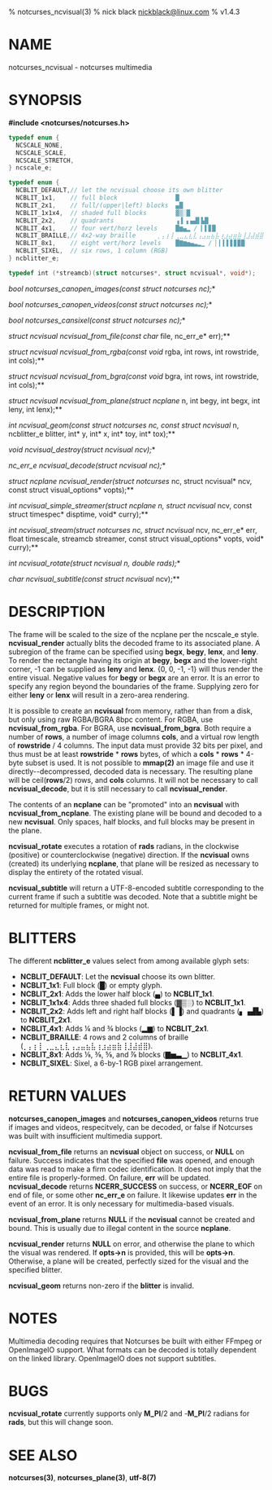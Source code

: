 % notcurses_ncvisual(3)
% nick black <nickblack@linux.com>
% v1.4.3

# NAME
notcurses_ncvisual - notcurses multimedia

# SYNOPSIS

**#include <notcurses/notcurses.h>**

```c
typedef enum {
  NCSCALE_NONE,
  NCSCALE_SCALE,
  NCSCALE_STRETCH,
} ncscale_e;

typedef enum {
  NCBLIT_DEFAULT,// let the ncvisual choose its own blitter
  NCBLIT_1x1,    // full block                █
  NCBLIT_2x1,    // full/(upper|left) blocks  ▄█
  NCBLIT_1x1x4,  // shaded full blocks        ▓▒░█
  NCBLIT_2x2,    // quadrants                 ▗▐ ▖▄▟▌▙█
  NCBLIT_4x1,    // four vert/horz levels     █▆▄▂ / ▎▌▊█
  NCBLIT_BRAILLE,// 4x2-way braille      ⡀⡄⡆⡇⢀⣀⣄⣆⣇⢠⣠⣤⣦⣧⢰⣰⣴⣶⣷⢸⣸⣼⣾⣿
  NCBLIT_8x1,    // eight vert/horz levels    █▇▆▅▄▃▂▁ / ▏▎▍▌▋▊▉█
  NCBLIT_SIXEL,  // six rows, 1 column (RGB)
} ncblitter_e;

typedef int (*streamcb)(struct notcurses*, struct ncvisual*, void*);
```

**bool notcurses_canopen_images(const struct notcurses* nc);**

**bool notcurses_canopen_videos(const struct notcurses* nc);**

**bool notcurses_cansixel(const struct notcurses* nc);**

**struct ncvisual* ncvisual_from_file(const char* file, nc_err_e* err);**

**struct ncvisual* ncvisual_from_rgba(const void* rgba, int rows, int rowstride, int cols);**

**struct ncvisual* ncvisual_from_bgra(const void* bgra, int rows, int rowstride, int cols);**

**struct ncvisual* ncvisual_from_plane(struct ncplane* n, int begy, int begx, int leny, int lenx);**

**int ncvisual_geom(const struct notcurses* nc, const struct ncvisual* n, ncblitter_e blitter, int* y, int* x, int* toy, int* tox);**

**void ncvisual_destroy(struct ncvisual* ncv);**

**nc_err_e ncvisual_decode(struct ncvisual* nc);**

**struct ncplane* ncvisual_render(struct notcurses* nc, struct ncvisual* ncv, const struct visual_options* vopts);**

**int ncvisual_simple_streamer(struct ncplane* n, struct ncvisual* ncv, const struct timespec* disptime, void* curry);**

**int ncvisual_stream(struct notcurses* nc, struct ncvisual* ncv, nc_err_e* err, float timescale, streamcb streamer, const struct visual_options* vopts, void* curry);**

**int ncvisual_rotate(struct ncvisual* n, double rads);**

**char* ncvisual_subtitle(const struct ncvisual* ncv);**

# DESCRIPTION

The frame will be scaled to the size of the ncplane per the ncscale_e style.
**ncvisual_render** actually blits the decoded frame to its associated plane.
A subregion of the frame can be specified using **begx**, **begy**, **lenx**,
and **leny**. To render the rectangle having its origin at **begy**, **begx**
and the lower-right corner, -1 can be supplied as **leny** and **lenx**.
{0, 0, -1, -1} will thus render the entire visual. Negative values for **begy**
or **begx** are an error. It is an error to specify any region beyond the
boundaries of the frame. Supplying zero for either **leny** or **lenx** will
result in a zero-area rendering.

It is possible to create an **ncvisual** from memory, rather than from a
disk, but only using raw RGBA/BGRA 8bpc content. For RGBA, use
**ncvisual_from_rgba**. For BGRA, use **ncvisual_from_bgra**. Both require
a number of **rows**, a number of image columns **cols**, and a virtual row
length of **rowstride** / 4 columns. The input data must provide 32 bits per
pixel, and thus must be at least **rowstride** * **rows** bytes, of
which a **cols** * **rows** * 4-byte subset is used. It is not possible to
**mmap(2)** an image file and use it directly--decompressed, decoded data
is necessary. The resulting plane will be ceil(**rows**/2) rows, and **cols**
columns. It will not be necessary to call **ncvisual_decode**, but it is
still necessary to call **ncvisual_render**.

The contents of an **ncplane** can be "promoted" into an **ncvisual** with
**ncvisual_from_ncplane**. The existing plane will be bound and decoded to a
new **ncvisual**. Only spaces, half blocks, and full blocks may be present
in the plane.

**ncvisual_rotate** executes a rotation of **rads** radians, in the clockwise
(positive) or counterclockwise (negative) direction. If the **ncvisual** owns
(created) its underlying **ncplane**, that plane will be resized as necessary
to display the entirety of the rotated visual.

**ncvisual_subtitle** will return a UTF-8-encoded subtitle corresponding to
the current frame if such a subtitle was decoded. Note that a subtitle might
be returned for multiple frames, or might not.

# BLITTERS

The different **ncblitter_e** values select from among available glyph sets:

* **NCBLIT_DEFAULT**: Let the **ncvisual** choose its own blitter.
* **NCBLIT_1x1**: Full block (█) or empty glyph.
* **NCBLIT_2x1**: Adds the lower half block (▄) to **NCBLIT_1x1**.
* **NCBLIT_1x1x4**: Adds three shaded full blocks (▓▒░) to **NCBLIT_1x1**.
* **NCBLIT_2x2**: Adds left and right half blocks (▌▐) and quadrants (▖▗▟▙) to **NCBLIT_2x1**.
* **NCBLIT_4x1**: Adds ¼ and ¾ blocks (▂▆) to **NCBLIT_2x1**.
* **NCBLIT_BRAILLE**: 4 rows and 2 columns of braille (⡀⡄⡆⡇⢀⣀⣄⣆⣇⢠⣠⣤⣦⣧⢰⣰⣴⣶⣷⢸⣸⣼⣾⣿).
* **NCBLIT_8x1**: Adds ⅛, ⅜, ⅝, and ⅞ blocks (▇▅▃▁) to **NCBLIT_4x1**.
* **NCBLIT_SIXEL**: Sixel, a 6-by-1 RGB pixel arrangement.

# RETURN VALUES

**notcurses_canopen_images** and **notcurses_canopen_videos** returns true if
images and videos, respecitvely, can be decoded, or false if Notcurses was
built with insufficient multimedia support.

**ncvisual_from_file** returns an **ncvisual** object on success, or **NULL**
on failure. Success indicates that the specified **file** was opened, and
enough data was read to make a firm codec identification. It does not imply
that the entire file is properly-formed. On failure, **err** will be updated.
**ncvisual_decode** returns **NCERR_SUCCESS** on success, or **NCERR_EOF** on
end of file, or some other **nc_err_e** on failure. It likewise updates **err**
in the event of an error. It is only necessary for multimedia-based visuals.

**ncvisual_from_plane** returns **NULL** if the **ncvisual** cannot be created
and bound. This is usually due to illegal content in the source **ncplane**.

**ncvisual_render** returns **NULL** on error, and otherwise the plane to
which the visual was rendered. If **opts->n** is provided, this will be
**opts->n**. Otherwise, a plane will be created, perfectly sized for the
visual and the specified blitter.

**ncvisual_geom** returns non-zero if the **blitter** is invalid.

# NOTES

Multimedia decoding requires that Notcurses be built with either FFmpeg or
OpenImageIO support. What formats can be decoded is totally dependent on the
linked library. OpenImageIO does not support subtitles.

# BUGS

**ncvisual_rotate** currently supports only **M_PI**/2 and -**M_PI**/2
radians for **rads**, but this will change soon.

# SEE ALSO

**notcurses(3)**,
**notcurses_plane(3)**,
**utf-8(7)**

